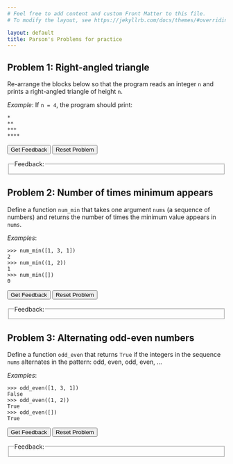 ```yaml
---
# Feel free to add content and custom Front Matter to this file.
# To modify the layout, see https://jekyllrb.com/docs/themes/#overriding-theme-defaults

layout: default
title: Parson's Problems for practice
---
```

## Problem 1: Right-angled triangle
Re-arrange the blocks below so that the program reads an integer `n` and prints a right-angled triangle of height `n`.

*Example*: If `n = 4`, the program should print:
```
*
**
***
****
```
<script>
function mygetFeedback(parsonsPuzzle, feedback_id) {
    if (parsonsPuzzle) {
      var feedback = parsonsPuzzle.getFeedback();

      var message = feedback.html || feedback.feedback;
      if (!message && feedback.length) {
        message = feedback.join('\n')
      }
      message = message && !feedback.success ? message : 'Congratulations on solving your Parsons Problem!';

      var feedbackContainer = document.getElementById(feedback_id);
      feedbackContainer.innerHTML = message;
    }
  }
</script>

<div id="p01-sortableTrash" class="sortable-code"></div> 
<div id="p01-sortable" class="sortable-code"></div> 
<div style="clear:both;"></div> 
<p> 
    <input id="p01-feedbackLink" value="Get Feedback" type="button" /> 
    <input id="p01-newInstanceLink" value="Reset Problem" type="button" /> 
</p>
<fieldset class="feedbackFieldset"><legend>Feedback:</legend><div id="p01-feedback"/></fieldset>
<script type="text/javascript">
(function(){
  var initial = "n = int(input())\n" +
    "for i in range(n):\n" +
    "	print(&#039;*&#039; * (i+1))\n" +
    "n = input() #distractor\n" +
    "for i in range(1, n): #distractor\n" +
    "	print(&#039;*&#039; * i) #distractor";
  var parsonsPuzzle = new ParsonsWidget({
    "sortableId": "p01-sortable",
    "max_wrong_lines": 10,
    "grader": ParsonsWidget._graders.LineBasedGrader,
    "exec_limit": 2500,
    "can_indent": true,
    "x_indent": 50,
    "lang": "en",
    "show_feedback": true,
    "trashId": "p01-sortableTrash"
  });
  parsonsPuzzle.init(initial);
  parsonsPuzzle.shuffleLines();
  $("#p01-newInstanceLink").click(function(event){ 
      event.preventDefault(); 
      parsonsPuzzle.shuffleLines(); 
  }); 
  $("#p01-feedbackLink").click(function(event){ 
      event.preventDefault(); 
      mygetFeedback(parsonsPuzzle, 'p01-feedback'); 
  }); 
})();
</script>


## Problem 2: Number of times minimum appears
Define a function `num_min` that takes one argument `nums` (a sequence of numbers) and returns the number of times the minimum value appears in `nums`.

*Examples*:
```
>>> num_min([1, 3, 1])
2
>>> num_min((1, 2))
1
>>> num_min([])
0
```
<div id="p02-sortableTrash" class="sortable-code"></div> 
<div id="p02-sortable" class="sortable-code"></div> 
<div style="clear:both;"></div> 
<p> 
    <input id="p02-feedbackLink" value="Get Feedback" type="button" /> 
    <input id="p02-newInstanceLink" value="Reset Problem" type="button" /> 
</p>
<fieldset class="feedbackFieldset"><legend>Feedback:</legend><div id="p02-feedback"/></fieldset>
<script type="text/javascript"> 
(function(){
  var initial = "def num_min(nums):\n" +
    "    answer = 0\n" +
    "    min_so_far = None\n" +
    "    for num in nums:\n" +
    "        if min_so_far == None or num &lt; min_so_far:\n" +
    "            answer = 1\n" +
    "            min_so_far = num\n" +
    "        elif num == min_so_far:\n" +
    "            answer += 1\n" +
    "    return answer\n" +
    "min_so_far = 0 #distractor\n" +
    "min_so_far = -1 #distractor\n" +
    "if num &lt; min_so_far: #distractor\n" +
    "if num &lt; min_so_far or min_so_far == None: #distractor\n" +
    "else: #distractor";
  var parsonsPuzzle = new ParsonsWidget({
    "sortableId": "p02-sortable",
    "max_wrong_lines": 10,
    "grader": ParsonsWidget._graders.LineBasedGrader,
    "exec_limit": 2500,
    "can_indent": true,
    "x_indent": 50,
    "lang": "en",
    "show_feedback": true,
    "trashId": "p02-sortableTrash"
  });
  parsonsPuzzle.init(initial);
  parsonsPuzzle.shuffleLines();
  $("#p02-newInstanceLink").click(function(event){ 
      event.preventDefault(); 
      parsonsPuzzle.shuffleLines(); 
  }); 
  $("#p02-feedbackLink").click(function(event){ 
      event.preventDefault(); 
      mygetFeedback(parsonsPuzzle, 'p02-feedback');
  }); 
})(); 
</script>

## Problem 3: Alternating odd-even numbers
Define a function `odd_even` that returns `True` if the integers in the sequence `nums` alternates in the pattern: odd, even, odd, even, ...

*Examples*:
```
>>> odd_even([1, 3, 1])
False
>>> odd_even((1, 2))
True
>>> odd_even([])
True
```

<div id="p03-sortableTrash" class="sortable-code"></div> 
<div id="p03-sortable" class="sortable-code"></div> 
<div style="clear:both;"></div> 
<p> 
    <input id="p03-feedbackLink" value="Get Feedback" type="button" /> 
    <input id="p03-newInstanceLink" value="Reset Problem" type="button" /> 
</p>
<fieldset class="feedbackFieldset"><legend>Feedback:</legend><div id="p03-feedback"/></fieldset>
<script type="text/javascript"> 
(function(){
  var initial = "def odd_even(nums):\n" +
    "    expecting_odd = True\n" +
    "    for num in nums:\n" +
    "        if expecting_odd != (num % 2 == 1):\n" +
    "            return False\n" +
    "        expecting_odd = not expecting_odd\n" +
    "    return True\n" +
    "if expecting_odd and (num % 2 == 0): #distractor\n" +
    "if not expecting_odd and (num % 2 == 1): #distractor\n" +
    "return True #distractor\n" +
    "return False #distractor";
  var parsonsPuzzle = new ParsonsWidget({
    "sortableId": "p03-sortable",
    "max_wrong_lines": 10,
    "grader": ParsonsWidget._graders.UnitTestGrader,
    "exec_limit": 2500,
    "can_indent": true,
    "x_indent": 50,
    "lang": "en",
    "show_feedback": true,
    "trashId": "p03-sortableTrash",
    "unittests": "import unittestparson\nclass myTests(unittestparson.unittest):\n  def test_0(self):\n    self.assertEqual(odd_even([1, 3, 1]),False,'Error on input: [1, 3, 1]')\n  def test_1(self):\n    self.assertEqual(odd_even((1, 2)),True,'Error on input: (1, 2)')\n  def test_2(self):\n    self.assertEqual(odd_even([]),True,'Error on input: []')\n_test_result = myTests().main()"
  });
  parsonsPuzzle.init(initial);
  parsonsPuzzle.shuffleLines();
  $("#p03-newInstanceLink").click(function(event){ 
      event.preventDefault(); 
      parsonsPuzzle.shuffleLines(); 
  }); 
  $("#p03-feedbackLink").click(function(event){ 
      event.preventDefault(); 
      mygetFeedback(parsonsPuzzle, 'p03-feedback'); 
  }); 
})(); 
</script>
